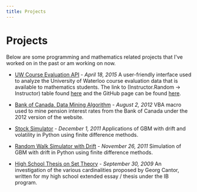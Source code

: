 ```yaml
---
title: Projects
---
```


# Projects #

Below are some programming and mathematics related projects that I\'ve worked on in the past or am working on now.

* [UW Course Evaluation API](https://wwkong.shinyapps.io/UW_Course_Evaluations/) - *April 18, 2015*
A user-friendly interface used to analyze the University of Waterloo course evaluation data that is available to mathematics students. The link to (Instructor.Random -> Instructor) table found [here](tables.html) and the GitHub page can be found [here](https://github.com/wwkong/UW-Course-Evals-Shiny).

* [Bank of Canada, Data Mining Algorithm](files/BoC_Macro.rar) - *August 2, 2012*
VBA macro used to mine pension interest rates from the Bank of Canada under the 2012 version of the website.

* [Stock Simulator](https://github.com/wwkong/Stock-Simulator) - *December 1, 2011*
Applications of GBM with drift and volatility in Python using finite difference methods.

* [Random Walk Simulator with Drift](https://github.com/wwkong/Biased-Random-Walk) - *November 26, 2011*
Simulation of GBM with drift in Python using finite difference methods.

* [High School Thesis on Set Theory](files/Extended_Essay_in_Maths.pdf) - *September 30, 2009*
An investigation of the various cardinalities proposed by Georg Cantor, written for my high school extended essay / thesis under the IB program.